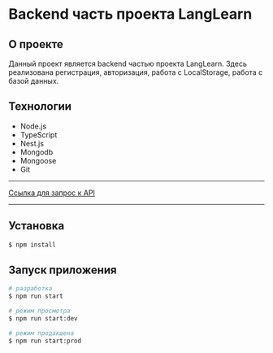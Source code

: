 # Backend часть проекта LangLearn

## О проекте

Данный проект является backend частью проекта LangLearn.
Здесь реализована регистрация, авторизация, работа с LocalStorage,
работа с базой данных.

## Технологии

* Node.js
* TypeScript
* Nest.js
* Mongodb
* Mongoose
* Git

___

[Ссылка для запрос к API](https://lang-learn-backend.vercel.app/)
___

## Установка

```bash
$ npm install
```

## Запуск приложения

```bash
# разработка
$ npm run start

# режим просмотра
$ npm run start:dev

# режим продакшена
$ npm run start:prod
```
